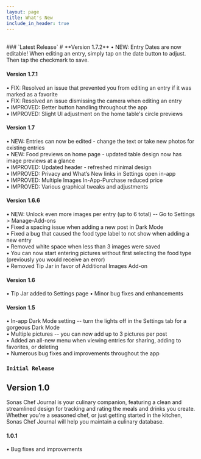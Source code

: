 ```yaml
---
layout: page
title: What's New
include_in_header: true
---
```

<br>
### `Latest Release`
# **Version 1.7.2**
• NEW: Entry Dates are now editable! When editing an entry, simply tap on the date button to adjust. Then tap the checkmark to save.

#### **Version 1.7.1**
• FIX: Resolved an issue that prevented you from editing an entry if it was marked as a favorite<br>
• FIX: Resolved an issue dismissing the camera when editing an entry<br>
• IMPROVED: Better button handling throughout the app<br>
• IMPROVED: Slight UI adjustment on the home table's circle previews<br>

#### **Version 1.7**
• NEW: Entries can now be edited - change the text or take new photos for existing entries<br>
• NEW: Food previews on home page - updated table design now has image previews at a glance<br>
• IMPROVED: Updated header - refreshed minimal design<br>
• IMPROVED: Privacy and What’s New links in Settings open in-app<br>
• IMPROVED: Multiple Images In-App-Purchase reduced price<br>
• IMPROVED: Various graphical tweaks and adjustments<br>

#### **Version 1.6.6**
• NEW: Unlock even more images per entry (up to 6 total) -- Go to Settings > Manage-Add-ons<br>
• Fixed a spacing issue when adding a new post in Dark Mode<br>
• Fixed a bug that caused the food type label to not show when adding a new entry<br>
• Removed white space when less than 3 images were saved<br>
• You can now start entering pictures without first selecting the food type (previously you would receive an error)<br>
• Removed Tip Jar in favor of Additional Images Add-on<br>

#### **Version 1.6**
• Tip Jar added to Settings page
• Minor bug fixes and enhancements

#### **Version 1.5**
• In-app Dark Mode setting -- turn the lights off in the Settings tab for a gorgeous Dark Mode<br>
• Multiple pictures -- you can now add up to 3 pictures per post<br>
• Added an all-new menu when viewing entries for sharing, adding to favorites, or deleting<br>
• Numerous bug fixes and improvements throughout the app<br>


### `Initial Release`
## **Version 1.0**
Sonas Chef Journal is your culinary companion, featuring a clean and streamlined design for tracking and rating the meals and drinks you create. Whether you're a seasoned chef, or just getting started in the kitchen, Sonas Chef Journal will help you maintain a culinary database.

#### 1.0.1
• Bug fixes and improvements
